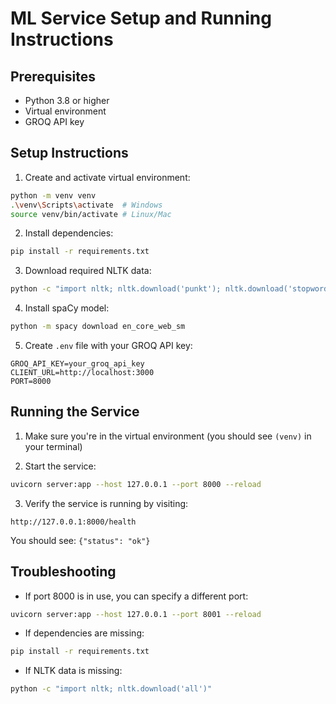 # ML Service Setup and Running Instructions

## Prerequisites
- Python 3.8 or higher
- Virtual environment
- GROQ API key

## Setup Instructions

1. Create and activate virtual environment:
```bash
python -m venv venv
.\venv\Scripts\activate  # Windows
source venv/bin/activate # Linux/Mac
```

2. Install dependencies:
```bash
pip install -r requirements.txt
```

3. Download required NLTK data:
```bash
python -c "import nltk; nltk.download('punkt'); nltk.download('stopwords'); nltk.download('wordnet'); nltk.download('averaged_perceptron_tagger')"
```

4. Install spaCy model:
```bash
python -m spacy download en_core_web_sm
```

5. Create `.env` file with your GROQ API key:
```env
GROQ_API_KEY=your_groq_api_key
CLIENT_URL=http://localhost:3000
PORT=8000
```

## Running the Service

1. Make sure you're in the virtual environment (you should see `(venv)` in your terminal)

2. Start the service:
```bash
uvicorn server:app --host 127.0.0.1 --port 8000 --reload
```

3. Verify the service is running by visiting:
```
http://127.0.0.1:8000/health
```
You should see: `{"status": "ok"}`

## Troubleshooting

- If port 8000 is in use, you can specify a different port:
```bash
uvicorn server:app --host 127.0.0.1 --port 8001 --reload
```

- If dependencies are missing:
```bash
pip install -r requirements.txt
```

- If NLTK data is missing:
```bash
python -c "import nltk; nltk.download('all')"
```